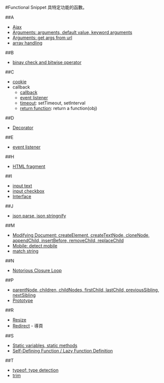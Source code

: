 #Functional Snippet
具特定功能的函數。

##A
- [Ajax](ajax.html)
- [Arguments: arguments, default value, keyword arguments](arguments.html)
- [Arguments: get args from url](get_args_from_url.html)
- [array handling](array_handling_201310281831)

##B
- [binay check and bitwise operator](binay_check_and_bitwise_operator)

##C
- [cookie](jquery.cookie.js)
- callback
	- [callback](callback.html)
	- [event listener](event_listener.html)
	- [timeout](timeout.html): setTimeout, setInterval
	- [return function](return_function.html): return a function(obj)

##D
- [Decorator](decorators.html)

##E
- [event listener](event_listener.html)

##H
- [HTML fragment](html_fragment.html)

##I
- [input text](input_text.html)
- [input checkbox](input_checked.html)
- [Interface](interface.html)

##J
- [json parse, json stringnify](json_parse_stringnify.html)

##M
- [Modifying Document: createElement, createTextNode, cloneNode, appendChild, insertBefore, removeChild, replaceChild](modifying_document.html)
- [Mobile: detect mobile](detect_mobile.txt)
- [match string](match_string)

##N
- [Notorious Closure Loop](notorious_closure_loop.html)

##P
- [parentNode, children, childNodes, firstChild, lastChild, previousSibling, nextSibling](parentNode_children_childNodes_firstChild_lastChild_previousSibling_nextSibling.html)
- [Prototype](prototype_1.html)

##R
- [Resize](resize.html)
- [Redirect](redirect.html) - 導頁

##S
- [Static variables, static methods](static_variables_static_methods.html)
- [Self-Defining Function / Lazy Function Definition](self-defining-function.html)

##T
- [typeof: type detection](typeof.html)
- [trim](trim_201308062236)